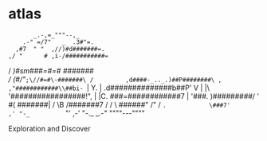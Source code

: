 # atlas
           _.-,=_"""--,_
        .-" =/7"   _  .3#"=.
      ,#7  " "  ,//)#d#######=.
    ,/ "      # ,i-/###########=
   /         _)#sm###=#=# #######\
  /         (#/"_`;\//#=#\-#######\
 /         ,d####-_.._.)##P########\
,        ,"############\\##bi- `\| Y.
|       .d##############b\##P'   V  |
|\      '#################!",       |
|C.       \###=############7        |
'###.           )#########/         '
 \#(             \#######|         /
  \B             /#######7 /      /
   \             \######" /"     /
    `.            \###7'       ,'
      "-_          `"'      ,-'
         "-._           _.-"
             """"---""""

Exploration and Discover

